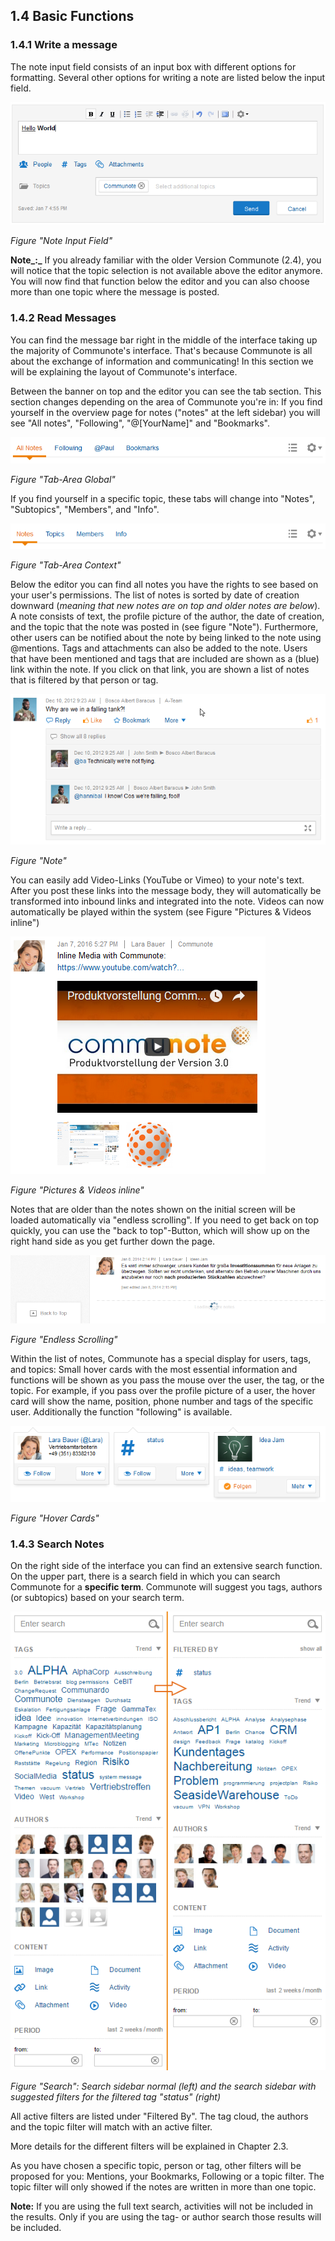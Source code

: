 ---
---

## 1.4 Basic Functions

### 1.4.1 Write a message

The note input field consists of an input box with different options for formatting. Several other options for writing a note are listed below the input field.

![](/images/docu/editor.png)

_Figure "Note Input Field"_

**Note_:_** If you already familiar with the older Version Communote (2.4), you will notice that the topic selection is not available above the editor anymore. You will now find that function below the editor and you can also choose more than one topic where the message is posted.

### 1.4.2 Read Messages

You can find the message bar right in the middle of the interface taking up the majority of Communote's interface. That's because Communote is all about the exchange of information and communicating!
In this section we will be explaining the layout of Communote's interface.

Between the banner on top and the editor you can see the tab section. This section changes depending on the area of Communote you're in:
If you find yourself in the overview page for notes ("notes" at the left sidebar) you will see "All notes", "Following", "@[YourName]" and "Bookmarks".

![](/images/docu/tab_global.png)

_Figure "Tab-Area Global"_

If you find yourself in a specific topic, these tabs will change into "Notes", "Subtopics", "Members", and "Info".

![](/images/docu/tab_context.png)

_Figure "Tab-Area Context"_

Below the editor you can find all notes you have the rights to see based on your user's permissions. The list of notes is sorted by date of creation downward (_meaning that new notes are on top and older notes are below_). A note consists of text, the profile picture of the author, the date of creation, and the topic that the note was posted in (see figure "Note"). Furthermore, other users can be notified about the note by being linked to the note using @mentions. Tags and attachments can also be added to the note. Users that have been mentioned and tags that are included are shown as a (blue) link within the note. If you click on that link, you are shown a list of notes that is filtered by that person or tag.

![](/images/docu/note.png)

_Figure "Note"_

You can easily add Video-Links (YouTube or Vimeo) to your note's text. After you post these links into the message body, they will automatically be transformed into inbound links and integrated into the note. Videos can now automatically be played within the system (see Figure "Pictures & Videos inline")

![](/images/docu/media_inline.png)

_Figure "Pictures & Videos inline"_

Notes that are older than the notes shown on the initial screen will be loaded automatically via "endless scrolling". If you need to get back on top quickly, you can use the "back to top"-Button, which will show up on the right hand side as you get further down the page.

![](/images/docu/endless_scrolling.png)

_Figure "Endless Scrolling"_

Within the list of notes, Communote has a special display for users, tags, and topics: Small hover cards with the most essential information and functions will be shown as you pass the mouse over the user, the tag, or the topic. For example, if you pass over the profile picture of a user, the hover card will show the name, position, phone number and tags of the specific user. Additionally the function "following" is available.

![](/images/docu/hovercards.png)

_Figure "Hover Cards"_

### 1.4.3 Search Notes

On the right side of the interface you can find an extensive search function. On the upper part, there is a search field in which you can search Communote for a **specific term**. Communote will suggest you tags, authors (or subtopics) based on your search term.

![](/images/docu/searchbar.png)

_Figure "Search": Search sidebar normal (left) and the search sidebar with suggested filters for the filtered tag "status" (right)_

All active filters are listed under "Filtered By". The tag cloud, the authors and the topic filter will match with an active filter.

More details for the different filters will be explained in Chapter 2.3.

As you have chosen a specific topic, person or tag, other filters will be proposed for you: Mentions, your Bookmarks, Following or a topic filter. The topic filter will only showed if the notes are written in more than one topic.

**Note:** If you are using the full text search, activities will not be included in the results. Only if you are using the tag- or author search those results will be included.
